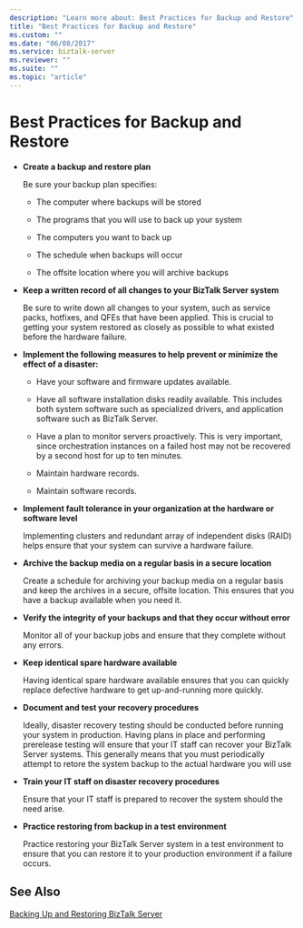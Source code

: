 ```yaml
---
description: "Learn more about: Best Practices for Backup and Restore"
title: "Best Practices for Backup and Restore"
ms.custom: ""
ms.date: "06/08/2017"
ms.service: biztalk-server
ms.reviewer: ""
ms.suite: ""
ms.topic: "article"
---
```

# Best Practices for Backup and Restore
-   **Create a backup and restore plan**  
  
     Be sure your backup plan specifies:  
  
    -   The computer where backups will be stored  
  
    -   The programs that you will use to back up your system  
  
    -   The computers you want to back up  
  
    -   The schedule when backups will occur  
  
    -   The offsite location where you will archive backups  
  
-   **Keep a written record of all changes to your BizTalk Server system**  
  
     Be sure to write down all changes to your system, such as service packs, hotfixes, and QFEs that have been applied. This is crucial to getting your system restored as closely as possible to what existed before the hardware failure.  
  
-   **Implement the following measures to help prevent or minimize the effect of a disaster:**  
  
    -   Have your software and firmware updates available.  
  
    -   Have all software installation disks readily available. This includes both system software such as specialized drivers, and application software such as BizTalk Server.  
  
    -   Have a plan to monitor servers proactively. This is very important, since orchestration instances on a failed host may not be recovered by a second host for up to ten minutes.  
  
    -   Maintain hardware records.  
  
    -   Maintain software records.  
  
-   **Implement fault tolerance in your organization at the hardware or software level**  
  
     Implementing clusters and redundant array of independent disks (RAID) helps ensure that your system can survive a hardware failure.  
  
-   **Archive the backup media on a regular basis in a secure location**  
  
     Create a schedule for archiving your backup media on a regular basis and keep the archives in a secure, offsite location. This ensures that you have a backup available when you need it.  
  
-   **Verify the integrity of your backups and that they occur without error**  
  
     Monitor all of your backup jobs and ensure that they complete without any errors.  
  
-   **Keep identical spare hardware available**  
  
     Having identical spare hardware available ensures that you can quickly replace defective hardware to get up-and-running more quickly.  
  
-   **Document and test your recovery procedures**  
  
     Ideally, disaster recovery testing should be conducted before running your system in production. Having plans in place and performing prerelease testing will ensure that your IT staff can recover your BizTalk Server systems. This generally means that you must periodically attempt to retore the system backup to the actual hardware you will use  
  
-   **Train your IT staff on disaster recovery procedures**  
  
     Ensure that your IT staff is prepared to recover the system should the need arise.  
  
-   **Practice restoring from backup in a test environment**  
  
     Practice restoring your BizTalk Server system in a test environment to ensure that you can restore it to your production environment if a failure occurs.  
  
## See Also  
 [Backing Up and Restoring BizTalk Server](../core/backing-up-and-restoring-biztalk-server.md)

